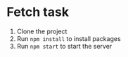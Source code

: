 # Fetch task
1. Clone the project
2. Run `npm install` to install packages
3. Run `npm start` to start the server

